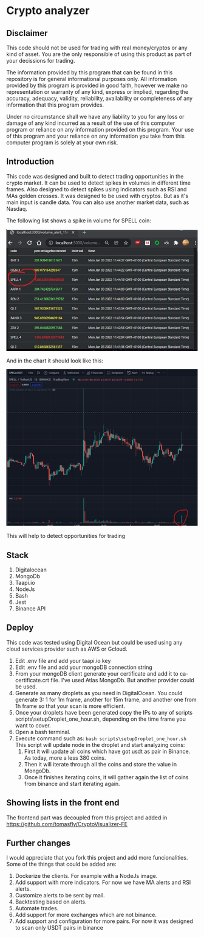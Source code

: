 # Crypto analyzer
## Disclaimer
This code should not be used for trading with real money/cryptos or any kind of asset. You are the only responsible of using this product as part of your decissions for trading.

The information provided by this program that can be found in this repository is for general informational purposes only. All information provided by this program is provided in good faith, however we make no representation or warranty of any kind, express or implied, regarding the accuracy, adequacy, validity, reliability, availability or completeness of any information that this program provides.

Under no circumstance shall we have any liability to you for any loss or damage of any kind incurred as a result of the use of this computer program or reliance on any information provided on this program. Your use of this program and your reliance on any information you take from this computer program is solely at your own risk.

## Introduction
This code was designed and built to detect trading opportunities in the crypto market. It can be used to detect spikes in volumes in different time frames. Also designed to detect spikes using indicators such as RSI and MAs golden crosses. It was designed to be used with cryptos. But as it's main input is candle data. You can also use another market data, such as Nasdaq.

The following list shows a spike in volume for SPELL coin:

![alt](./src/img/list.jpeg)

And in the chart it should look like this:

![alt](./src/img/chart.jpeg)

This will help to detect opportunities for trading

## Stack
1. Digitalocean
2. MongoDb
3. Taapi.io
4. NodeJs
5. Bash
6. Jest
7. Binance API

## Deploy
This code was tested using Digital Ocean but could be used using any cloud services provider such as AWS or Gcloud.

1. Edit .env file and add your taapi.io key
2. Edit .env file and add your mongoDB connection string
3. From your mongoDB client generate your certificate and add it to ca-certificate.crt file. I've used Atlas MongoDb. But another provider could be used.
4. Generate as many droplets as you need in DigitalOcean. You could generate 3: 1 for 1m frame, another for 15m frame, and another one from 1h frame so that your scan is more efficient.
5. Once your droplets have been generated copy the IPs to any of scripts scripts\setupDroplet_one_hour.sh, depending on the time frame you want to cover.
6. Open a bash terminal.
7. Execute command such as: `bash scripts\setupDroplet_one_hour.sh` This script will update node in the droplet and start analyzing coins:
   1. First it will update all coins which have got usdt as pair in Binance. As today, more a less 380 coins.
   2. Then it will iterate through all the coins and store the value in MongoDb.
   3. Once it finishes iterating coins, it will gather again the list of coins from binance and start iterating again.

## Showing lists in the front end
The frontend part was decoupled from this project and added in https://github.com/tomasfly/CryptoVisualizer-FE

## Further changes
I would appreciate that you fork this project and add more funcionalities. Some of the things that could be added are:

1. Dockerize the clients. For example with a NodeJs image.
2. Add support with more indicators. For now we have MA alerts and RSI alerts.
3. Customize alerts to be sent by mail.
4. Backtesting based on alerts.
5. Automate trades.
6. Add support for more exchanges which are not binance.
7. Add support and configuration for more pairs. For now it was designed to scan only USDT pairs in binance





